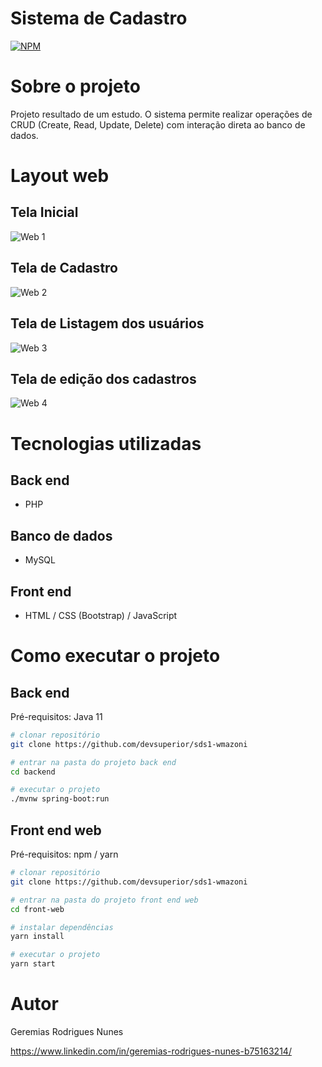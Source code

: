 # Sistema de Cadastro 
[![NPM](https://img.shields.io/npm/l/react)](https://github.com/Geremias-coder/Sistema-de-Cadastro/blob/main/LICENSE) 

# Sobre o projeto

Projeto resultado de um estudo. O sistema permite realizar operações de CRUD (Create, Read, Update, Delete) com interação direta ao banco de dados.

# Layout web

## Tela Inicial
![Web 1](https://github.com/Geremias-coder/assets/blob/main/Layout_cadastro_usuario/web-1.png)

## Tela de Cadastro
![Web 2](https://github.com/Geremias-coder/assets/blob/main/Layout_cadastro_usuario/web-2.png)

## Tela de Listagem dos usuários
![Web 3](https://github.com/Geremias-coder/assets/blob/main/Layout_cadastro_usuario/web-3.png)

## Tela de edição dos cadastros 
![Web 4](https://github.com/Geremias-coder/assets/blob/main/Layout_cadastro_usuario/web-4.png)

# Tecnologias utilizadas
## Back end
- PHP
## Banco de dados
- MySQL
## Front end
- HTML / CSS (Bootstrap) / JavaScript

# Como executar o projeto

## Back end
Pré-requisitos: Java 11

```bash
# clonar repositório
git clone https://github.com/devsuperior/sds1-wmazoni

# entrar na pasta do projeto back end
cd backend

# executar o projeto
./mvnw spring-boot:run
```

## Front end web
Pré-requisitos: npm / yarn

```bash
# clonar repositório
git clone https://github.com/devsuperior/sds1-wmazoni

# entrar na pasta do projeto front end web
cd front-web

# instalar dependências
yarn install

# executar o projeto
yarn start
```

# Autor

Geremias Rodrigues Nunes

https://www.linkedin.com/in/geremias-rodrigues-nunes-b75163214/

